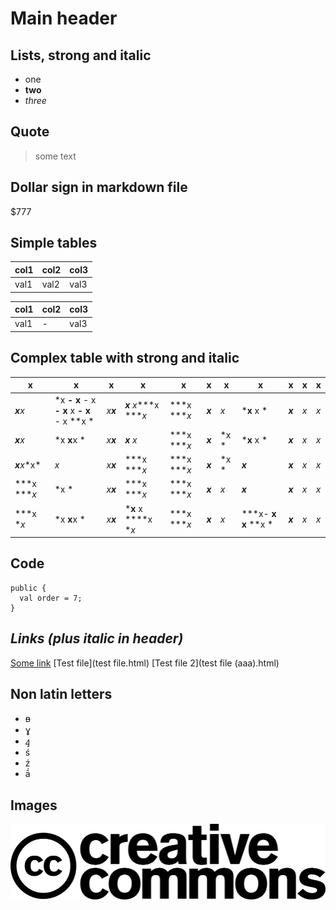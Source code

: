 # Main header

## Lists, strong and italic

* one
* **two**
* *three*

## Quote

> some
> text

## Dollar sign in markdown file

$777

## Simple tables

col1 | col2 | col3
---- | ---- | ----
val1 | val2 | val3

col1 | col2 | col3
---- | ---- | ----
val1 |  -   | val3

## Complex table with strong and italic

x | x | x | x | x  | x | x | x | x | x | x | 
------ | ----- | ----- | ----- | ----- | ----- | ----- | ----- | ----- | ----- | ----
***x**x* | *x **- x** - x **- x** x **- x** - x **x * | *x**x*** | ***x** x****x ****x* | ***x ****x* | ***x*** | *x* | ***x** x * | ***x*** | *x* | *x* | 
***x**x* | *x **x**x * | *x**x*** | ***x** x* | ***x ****x* | ***x*** | *x * | ***x** x * | ***x*** | *x* | *x* | 
***x**x**x* | *x* | *x**x*** | ***x ****x* | ***x ****x* | ***x*** | *x * | ***x*** | ***x*** | *x* | *x* | 
***x ****x* | *x * | *x**x*** | ***x ****x* | ***x ****x* | ***x*** | *x* | ***x*** | ***x*** | *x* | *x* | 
***x **x* | *x **x**x * | *x**x*** | ***x** x ****x **x* | ***x ****x* | ***x*** | *x* | ***x- **x** **x** **x * | ***x*** | *x* | *x* | 

## Code

    public {
      val order = 7;
    }

## *Links (plus italic in header)*

[Some link](tunguski.github.io)
[Test file](test file.html)
[Test file 2](test file (aaa).html)

## Non latin letters

* ᴃ
* ɣ
* ꜭ
* ś
* ź
* ā́

## Images

![CC](cc.logo.large.png)
